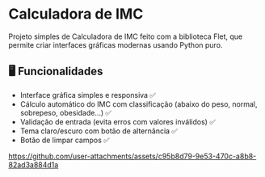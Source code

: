 # Calculadora de IMC
Projeto simples de Calculadora de IMC feito com a biblioteca Flet, que permite criar interfaces gráficas modernas usando Python puro.

## 🖥️ Funcionalidades
* Interface gráfica simples e responsiva ✅
* Cálculo automático do IMC com classificação (abaixo do peso, normal, sobrepeso, obesidade...) ✅
* Validação de entrada (evita erros com valores inválidos) ✅
* Tema claro/escuro com botão de alternância ✅ 
* Botão de limpar campos ✅

https://github.com/user-attachments/assets/c95b8d79-9e53-470c-a8b8-82ad3a884d1a


